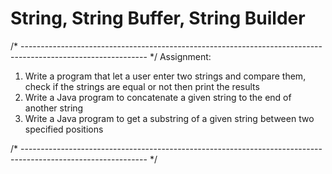 # String, String Buffer, String Builder 

/* ------------------------------------------------------------------------------------------------------------- */
Assignment:

1. Write a program that let a user enter two strings and compare them, check if the strings are equal or not then
   print the results
2. Write a Java program to concatenate a given string to the end of another string
3. Write a Java program to get a substring of a given string between two specified positions

/* ------------------------------------------------------------------------------------------------------------- */